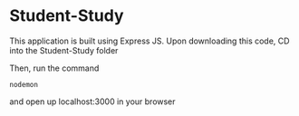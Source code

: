 # Student-Study

This application is built using Express JS. Upon downloading this code, CD into the Student-Study folder

Then, run the command 

```
nodemon
```

and open up localhost:3000 in your browser
